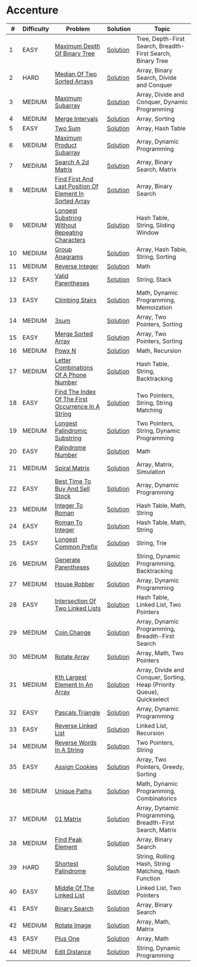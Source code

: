 # Accenture

| #  | Difficulty | Problem                                                                                                                                          | Solution                                                                            | Topic                                                                  |
|----|------------|--------------------------------------------------------------------------------------------------------------------------------------------------|-------------------------------------------------------------------------------------|------------------------------------------------------------------------|
| 1  | EASY       | [Maximum Depth Of Binary Tree](https://leetcode.com/problems/maximum-depth-of-binary-tree)                                                       | [Solution](../coding/datastructures/binaryTree/Solutions.java)                      | Tree, Depth-First Search, Breadth-First Search, Binary Tree            |
| 2  | HARD       | [Median Of Two Sorted Arrays](https://leetcode.com/problems/median-of-two-sorted-arrays)                                                         | [Solution](../coding/algorithms/SearchingAlgorithms.java)                           | Array, Binary Search, Divide and Conquer                               |
| 3  | MEDIUM     | [Maximum Subarray](https://leetcode.com/problems/maximum-subarray)                                                                               | [Solution](../coding/datastructures/arrays/SubArrays.java)                          | Array, Divide and Conquer, Dynamic Programming                         |
| 4  | MEDIUM     | [Merge Intervals](https://leetcode.com/problems/merge-intervals)                                                                                 | [Solution](../coding/datastructures/arrays/SubArrays.java)                          | Array, Sorting                                                         |
| 5  | EASY       | [Two Sum](https://leetcode.com/problems/two-sum)                                                                                                 | [Solution](../coding/datastructures/hashMapAndSet/Solutions.java)                   | Array, Hash Table                                                      |
| 6  | MEDIUM     | [Maximum Product Subarray](https://leetcode.com/problems/maximum-product-subarray)                                                               | [Solution](../coding/algorithms/DynamicProgramming.java)                            | Array, Dynamic Programming                                             |
| 7  | MEDIUM     | [Search A 2d Matrix](https://leetcode.com/problems/search-a-2d-matrix)                                                                           | [Solution](../coding/algorithms/SearchingAlgorithms.java)                           | Array, Binary Search, Matrix                                           |
| 8  | MEDIUM     | [Find First And Last Position Of Element In Sorted Array](https://leetcode.com/problems/find-first-and-last-position-of-element-in-sorted-array) | [Solution](../coding/algorithms/SearchingAlgorithms.java)                           | Array, Binary Search                                                   |
| 9  | MEDIUM     | [Longest Substring Without Repeating Characters](https://leetcode.com/problems/longest-substring-without-repeating-characters)                   | [Solution](../coding/algorithms/SlidingWindow.java)                                 | Hash Table, String, Sliding Window                                     |
| 10 | MEDIUM     | [Group Anagrams](https://leetcode.com/problems/group-anagrams)                                                                                   | [Solution](../coding/algorithms/SortingAlgorithms.java)                             | Array, Hash Table, String, Sorting                                     |
| 11 | MEDIUM     | [Reverse Integer](https://leetcode.com/problems/reverse-integer)                                                                                 | [Solution](../coding/miscellaneous/ReverseInteger.java)                             | Math                                                                   |
| 12 | EASY       | [Valid Parentheses](https://leetcode.com/problems/valid-parentheses)                                                                             | [Solution](../coding/datastructures/stackAndQueue/Solution.java)                    | String, Stack                                                          |
| 13 | EASY       | [Climbing Stairs](https://leetcode.com/problems/climbing-stairs)                                                                                 | [Solution](../coding/algorithms/DynamicProgramming.java)                            | Math, Dynamic Programming, Memoization                                 |
| 14 | MEDIUM     | [3sum](https://leetcode.com/problems/3sum)                                                                                                       | [Solution](../coding/algorithms/TwoPointerSum.java)                                 | Array, Two Pointers, Sorting                                           |
| 15 | EASY       | [Merge Sorted Array](https://leetcode.com/problems/merge-sorted-array)                                                                           | [Solution](../coding/algorithms/TwoPointer.java)                                    | Array, Two Pointers, Sorting                                           |
| 16 | MEDIUM     | [Powx N](https://leetcode.com/problems/powx-n)                                                                                                   | [Solution](../coding/algorithms/recursionAndBacktracking/MyPow.java)                | Math, Recursion                                                        |
| 17 | MEDIUM     | [Letter Combinations Of A Phone Number](https://leetcode.com/problems/letter-combinations-of-a-phone-number)                                     | [Solution](../coding/algorithms/recursionAndBacktracking/LetterCombination.java)    | Hash Table, String, Backtracking                                       |
| 18 | EASY       | [Find The Index Of The First Occurrence In A String](https://leetcode.com/problems/find-the-index-of-the-first-occurrence-in-a-string)           | [Solution](../coding/algorithms/string/KMPSearch.java)                              | Two Pointers, String, String Matching                                  |
| 19 | MEDIUM     | [Longest Palindromic Substring](https://leetcode.com/problems/longest-palindromic-substring)                                                     | [Solution](../coding/algorithms/twoPointerAndSlidingWindow/LongestPalindromic.java) | Two Pointers, String, Dynamic Programming                              |
| 20 | EASY       | [Palindrome Number](https://leetcode.com/problems/palindrome-number)                                                                             | [Solution](../coding/algorithms/miscellaneous/PalindromeNumber.java)                | Math                                                                   |
| 21 | MEDIUM     | [Spiral Matrix](https://leetcode.com/problems/spiral-matrix)                                                                                     | [Solution](../coding/datastructures/arrays/SpiralMatrix.java)                       | Array, Matrix, Simulation                                              |
| 22 | EASY       | [Best Time To Buy And Sell Stock](https://leetcode.com/problems/best-time-to-buy-and-sell-stock)                                                 | [Solution](../coding/datastructures/arrays/StockBuySell.java)                       | Array, Dynamic Programming                                             |
| 23 | MEDIUM     | [Integer To Roman](https://leetcode.com/problems/integer-to-roman)                                                                               | [Solution](../coding/datastructures/arrays/IntegerToRoman.java)                     | Hash Table, Math, String                                               |
| 24 | EASY       | [Roman To Integer](https://leetcode.com/problems/roman-to-integer)                                                                               | [Solution](../coding/datastructures/arrays/RomanToInt.java)                         | Hash Table, Math, String                                               |
| 25 | EASY       | [Longest Common Prefix](https://leetcode.com/problems/longest-common-prefix)                                                                     | [Solution](../coding/datastructures/string/LongestCommonPrefix.java)                | String, Trie                                                           |
| 26 | MEDIUM     | [Generate Parentheses](https://leetcode.com/problems/generate-parentheses)                                                                       | [Solution](../coding/algorithms/recursionAndBacktracking/GenerateParentheses.java)  | String, Dynamic Programming, Backtracking                              |
| 27 | MEDIUM     | [House Robber](https://leetcode.com/problems/house-robber)                                                                                       | [Solution](../coding/algorithms/DynamicProgramming.java)                            | Array, Dynamic Programming                                             |
| 28 | EASY       | [Intersection Of Two Linked Lists](https://leetcode.com/problems/intersection-of-two-linked-lists)                                               | [Solution](../coding/datastructures/linkedList/LinkedList.java)                     | Hash Table, Linked List, Two Pointers                                  |
| 29 | MEDIUM     | [Coin Change](https://leetcode.com/problems/coin-change)                                                                                         | [Solution](../coding/algorithms/dynamicProgramming/CoinChange.java)                 | Array, Dynamic Programming, Breadth-First Search                       |
| 30 | MEDIUM     | [Rotate Array](https://leetcode.com/problems/rotate-array)                                                                                       | [Solution](../coding/datastructures/arrays/RotateArrays.java)                       | Array, Math, Two Pointers                                              |
| 31 | MEDIUM     | [Kth Largest Element In An Array](https://leetcode.com/problems/kth-largest-element-in-an-array)                                                 | [Solution](../coding/datastructures/arrays/KthLargetElement.java)                   | Array, Divide and Conquer, Sorting, Heap (Priority Queue), Quickselect |
| 32 | EASY       | [Pascals Triangle](https://leetcode.com/problems/pascals-triangle)                                                                               | [Solution](../coding/algorithms/dynamicProgramming/PascalTriangle.java)             | Array, Dynamic Programming                                             |
| 33 | EASY       | [Reverse Linked List](https://leetcode.com/problems/reverse-linked-list)                                                                         | [Solution](../coding/datastructures/linkedList/LinkedList.java)                     | Linked List, Recursion                                                 |
| 34 | MEDIUM     | [Reverse Words In A String](https://leetcode.com/problems/reverse-words-in-a-string)                                                             | [Solution](../coding/datastructures/string/ReverseWords.java)                       | Two Pointers, String                                                   |
| 35 | EASY       | [Assign Cookies](https://leetcode.com/problems/assign-cookies)                                                                                   | [Solution](../coding/algorithms/GreedyAlgorithms.java)                              | Array, Two Pointers, Greedy, Sorting                                   |
| 36 | MEDIUM     | [Unique Paths](https://leetcode.com/problems/unique-paths)                                                                                       | [Solution](../coding/algorithms/DynamicProgramming2DTabulation.java)                | Math, Dynamic Programming, Combinatorics                               |
| 37 | MEDIUM     | [01 Matrix](https://leetcode.com/problems/01-matrix)                                                                                             | [Solution](../coding/datastructures/graph/BFSSolution.java)                         | Array, Dynamic Programming, Breadth-First Search, Matrix               |
| 38 | MEDIUM     | [Find Peak Element](https://leetcode.com/problems/find-peak-element)                                                                             | [Solution](../coding/algorithms/SearchingAlgorithms.java)                           | Array, Binary Search                                                   |
| 39 | HARD       | [Shortest Palindrome](https://leetcode.com/problems/shortest-palindrome)                                                                         | [Solution](../coding/algorithms/string/ShortestPalindrome.java)                     | String, Rolling Hash, String Matching, Hash Function                   |
| 40 | EASY       | [Middle Of The Linked List](https://leetcode.com/problems/middle-of-the-linked-list)                                                             | [Solution](../coding/datastructures/linkedList/LinkedList.java)                     | Linked List, Two Pointers                                              |
| 41 | EASY       | [Binary Search](https://leetcode.com/problems/binary-search)                                                                                     | [Solution](../coding/algorithms/SearchingAlgorithms.java)                           | Array, Binary Search                                                   |
| 42 | MEDIUM | [Rotate Image](https://leetcode.com/problems/rotate-image) | [Solution](../coding/datastructures/arrays/RotateImage.java) | Array, Math, Matrix |
| 43 | EASY | [Plus One](https://leetcode.com/problems/plus-one) | [Solution](../coding/datastructures/arrays/PlusOne.java) | Array, Math |
| 44 | MEDIUM | [Edit Distance](https://leetcode.com/problems/edit-distance) | [Solution](../coding/algorithms/dynamicProgramming/EditDistance.java) | String, Dynamic Programming |
